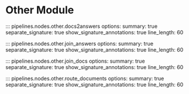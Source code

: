 # Other Module

::: pipelines.nodes.other.docs2answers
    options:
        summary: true
        separate_signature: true
        show_signature_annotations: true
        line_length: 60

::: pipelines.nodes.other.join_answers
    options:
        summary: true
        separate_signature: true
        show_signature_annotations: true
        line_length: 60

::: pipelines.nodes.other.join_docs
    options:
        summary: true
        separate_signature: true
        show_signature_annotations: true
        line_length: 60


::: pipelines.nodes.other.route_documents
    options:
        summary: true
        separate_signature: true
        show_signature_annotations: true
        line_length: 60
